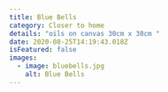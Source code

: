 ```yaml
---
title: Blue Bells
category: Closer to home
details: "oils on canvas 30cm x 30cm "
date: 2020-08-25T14:19:43.018Z
isFeatured: false
images:
  - image: bluebells.jpg
    alt: Blue Bells
---
```

